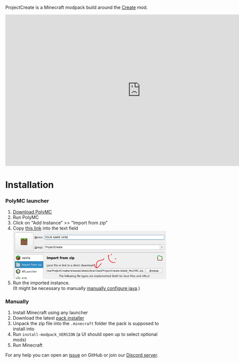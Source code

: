 ProjectCreate is a Minecraft modpack build around the [Create](https://modrinth.com/mod/create) mod.

<iframe width="846" height="474" src="https://www.youtube.com/embed/rR8W-f9YhYA" title="This is Create. (2022)" frameborder="0" allow="accelerometer; autoplay; clipboard-write; encrypted-media; gyroscope; picture-in-picture; web-share" referrerpolicy="strict-origin-when-cross-origin" allowfullscreen></iframe>

# Installation
### PolyMC launcher
1. [Download PolyMC](https://polymc.org/download/)
2. Run PolyMC
3. Click on "Add Instance" >> "Import from zip"
4. Copy [this link](https://github.com/OpenPlayVerse/ProjectCreate/releases/latest/download/ProjectCreate-latest_MultiMC.zip ) into the text field
![example](https://github.com/OpenPlayVerse/ProjectCreate/blob/testing/images/polymc.png?raw=true)
5. Run the imported instance.  
(It might be necessary to manually [manually configure java](https://polymc.org/wiki/getting-started/create-instance/).)

### Manually
1. Install Minecraft using any launcher
2. Download the latest [pack installer](https://github.com/OpenPlayVerse/ProjectCreate/releases/latest)
3. Unpack the zip file into the `.minecraft` folder the pack is supposed to install into
4. Run `install-modpack_VERSION` (a UI should open up to select optional mods)
5. Run Minecraft


For any help you can open an [issue](https://github.com/OpenPlayVerse/testpack/issues) on GitHub or join our [Discord server](https://discord.gg/RAuzfjSuuT).